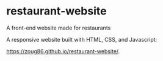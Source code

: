 # restaurant-website
A front-end website made for restaurants

A responsive website built with HTML, CSS, and Javascript:

https://zoug86.github.io/restaurant-website/.
